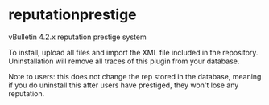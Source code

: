 # reputationprestige
vBulletin 4.2.x reputation prestige system

To install, upload all files and import the XML file included in the repository.
Uninstallation will remove all traces of this plugin from your database.

Note to users: this does not change the rep stored in the database, meaning if you do uninstall this after users have prestiged, they won't lose any reputation.
